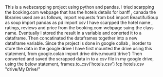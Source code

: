 This is a webscarpping project using python and pandas. 
I tried scarpping the booking.com webpage that has the hotels details for banff , canada
the libraries used are as follows,
import requests
from bs4 import BeautifulSoup as soup
import pandas as pd
import csv
I have scarpped the hotel name , ratings, reviews and price from the booking.com webpage suing the class name.
Eventually I stored the result in a variable and conerted it to a dataframe.
Then concatinated the dataframes together into a new dataframe variable.
Since the project is done in google collab , inorder to store the data in the google drive I have first mounted the drive
using this statement,
from google.colab import drive
drive.mount('drive')
Then converted and saved the scrapped data in to a csv file in my google drive, using the below statement,
frames.to_csv('hotels.csv')
!cp hotels.csv "drive/My Drive/"
